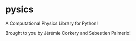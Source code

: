# pysics
A Computational Physics Library for Python!

Brought to you by Jérémie Corkery and Sebestien Palmerio!
